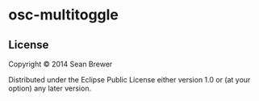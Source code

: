 # osc-multitoggle

## License

Copyright © 2014 Sean Brewer

Distributed under the Eclipse Public License either version 1.0 or (at
your option) any later version.
